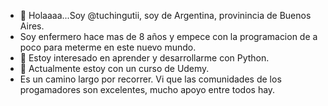- 👋 Holaaaa...Soy @tuchingutii, soy de Argentina, provinincia de Buenos Aires.
- Soy enfermero hace mas de 8 años y empece con la programacion de a poco para meterme en este nuevo mundo.
- 👀 Estoy interesado en aprender y desarrollarme con Python.
- 🌱 Actualmente estoy con un curso de Udemy.
- Es un camino largo por recorrer. Vi que las comunidades de los progamadores son excelentes, mucho apoyo entre todos hay.
  

<!---
tuchingutii/tuchingutii is a ✨ special ✨ repository because its `README.md` (this file) appears on your GitHub profile.
You can click the Preview link to take a look at your changes.
--->
